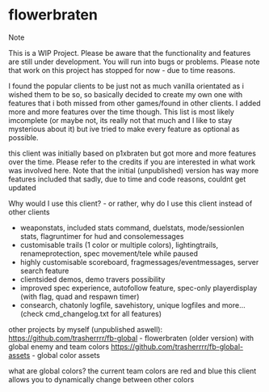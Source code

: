 # flowerbraten
> [!NOTE]
> This is a WIP Project. Please be aware that the functionality and features are still under development. You will run into bugs or problems.
> Please note that work on this project has stopped for now - due to time reasons.

I found the popular clients to be just not as much vanilla orientated as i wished them to be so, so basically decided to create my own one with features that i both missed from other games/found in other clients. I added more and more features over the time though.
This list is most likely imcomplete (or maybe not, its really not that much and I like to stay mysterious about it) but ive tried to make every feature as optional as possible.

this client was initially based on p1xbraten but got more and more features over the time. Please refer to the credits if you are interested in what work was involved here.
Note that the initial (unpublished) version has way more features included that sadly, due to time and code reasons, couldnt get updated


Why would I use this client? - or rather, why do I use this client instead of other clients
- weaponstats, included stats command, duelstats, mode/sessionlen stats, flagruntimer for hud and consolemessages
- customisable trails (1 color or multiple colors), lightingtrails, renameprotection, spec movement/tele while paused
- highly customisable scoreboard, fragmessages/eventmessages, server search feature
- clientsided demos, demo travers possibility
- improved spec experience, autofollow feature, spec-only playerdisplay (with flag, quad and respawn timer)
- consearch, chatonly logfile, savehistory, unique logfiles
and more... (check cmd_changelog.txt for all features)

other projects by myself (unpublished aswell):
https://github.com/trasherrrr/fb-global - flowerbraten (older version) with global enemy and team colors 
https://github.com/trasherrrr/fb-global-assets - global color assets

what are global colors?
the current team colors are red and blue
this client allows you to dynamically change between other colors